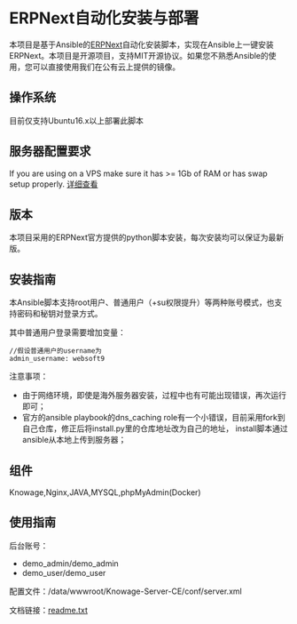 # ERPNext自动化安装与部署

本项目是基于Ansible的[ERPNext](https://erpnext.com/)自动化安装脚本，实现在Ansible上一键安装ERPNext。本项目是开源项目，支持MIT开源协议。如果您不熟悉Ansible的使用，您可以直接使用我们在公有云上提供的镜像。

## 操作系统

目前仅支持Ubuntu16.x以上部署此脚本

## 服务器配置要求

If you are using on a VPS make sure it has >= 1Gb of RAM or has swap setup properly. [详细查看](https://github.com/frappe/bench)

## 版本

本项目采用的ERPNext官方提供的python脚本安装，每次安装均可以保证为最新版。

## 安装指南

本Ansible脚本支持root用户、普通用户（+su权限提升）等两种账号模式，也支持密码和秘钥对登录方式。

其中普通用户登录需要增加变量：

~~~
//假设普通用户的username为
admin_username: websoft9
~~~

注意事项：

- 由于网络环境，即使是海外服务器安装，过程中也有可能出现错误，再次运行即可；
- 官方的ansible playbook的dns_caching role有一个小错误，目前采用fork到自己仓库，修正后将install.py里的仓库地址改为自己的地址，
   install脚本通过ansible从本地上传到服务器；

## 组件
Knowage,Nginx,JAVA,MYSQL,phpMyAdmin(Docker)

## 使用指南

后台账号：
   - demo_admin/demo_admin
   - demo_user/demo_user
   
配置文件：/data/wwwroot/Knowage-Server-CE/conf/server.xml

文档链接：[readme.txt](readme.txt)
